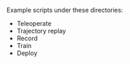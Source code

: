 Example scripts under these directories:

- Teleoperate
- Trajectory replay
- Record
- Train
- Deploy